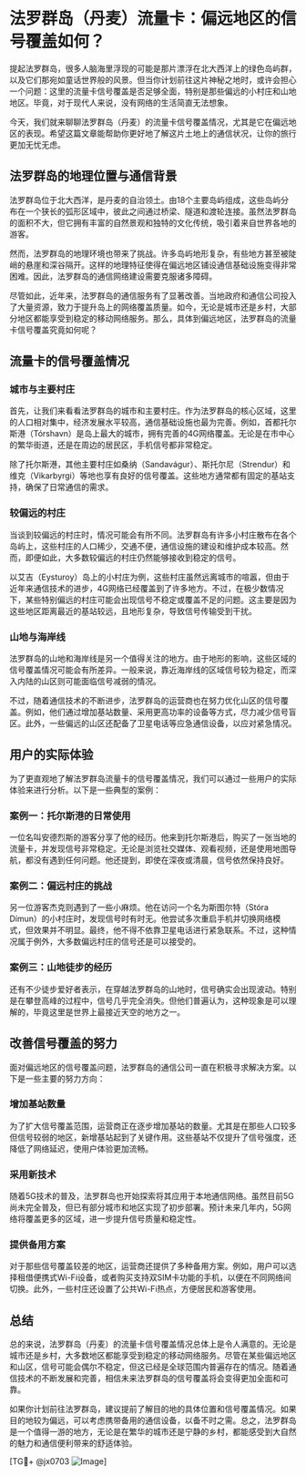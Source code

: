# 法罗群岛（丹麦）流量卡：偏远地区的信号覆盖如何？

提起法罗群岛，很多人脑海里浮现的可能是那片漂浮在北大西洋上的绿色岛屿群，以及它们那宛如童话世界般的风景。但当你计划前往这片神秘之地时，或许会担心一个问题：这里的流量卡信号覆盖是否足够全面，特别是那些偏远的小村庄和山地地区。毕竟，对于现代人来说，没有网络的生活简直无法想象。

今天，我们就来聊聊法罗群岛（丹麦）的流量卡信号覆盖情况，尤其是它在偏远地区的表现。希望这篇文章能帮助你更好地了解这片土地上的通信状况，让你的旅行更加无忧无虑。

## 法罗群岛的地理位置与通信背景

法罗群岛位于北大西洋，是丹麦的自治领土。由18个主要岛屿组成，这些岛屿分布在一个狭长的弧形区域中，彼此之间通过桥梁、隧道和渡轮连接。虽然法罗群岛的面积不大，但它拥有丰富的自然景观和独特的文化传统，吸引着来自世界各地的游客。

然而，法罗群岛的地理环境也带来了挑战。许多岛屿地形复杂，有些地方甚至被陡峭的悬崖和深谷隔开。这样的地理特征使得在偏远地区铺设通信基础设施变得非常困难。因此，法罗群岛的通信网络建设需要克服诸多障碍。

尽管如此，近年来，法罗群岛的通信服务有了显著改善。当地政府和通信公司投入了大量资源，致力于提升岛上的网络覆盖质量。如今，无论是城市还是乡村，大部分地区都能享受到稳定的移动网络服务。那么，具体到偏远地区，法罗群岛的流量卡信号覆盖究竟如何呢？

## 流量卡的信号覆盖情况

### 城市与主要村庄

首先，让我们来看看法罗群岛的城市和主要村庄。作为法罗群岛的核心区域，这里的人口相对集中，经济发展水平较高，通信基础设施也最为完善。例如，首都托尔斯港（Tórshavn）是岛上最大的城市，拥有完善的4G网络覆盖。无论是在市中心的繁华街道，还是在周边的居民区，手机信号都非常稳定。

除了托尔斯港，其他主要村庄如桑纳（Sandavágur）、斯托尔尼（Strendur）和维克（Vikarbyrgi）等地也享有良好的信号覆盖。这些地方通常都有固定的基站支持，确保了日常通信的需求。

### 较偏远的村庄

当谈到较偏远的村庄时，情况可能会有所不同。法罗群岛有许多小村庄散布在各个岛屿上，这些村庄的人口稀少，交通不便，通信设施的建设和维护成本较高。然而，即便如此，大多数较偏远的村庄仍然能够接收到稳定的信号。

以艾吉（Eysturoy）岛上的小村庄为例，这些村庄虽然远离城市的喧嚣，但由于近年来通信技术的进步，4G网络已经覆盖到了许多地方。不过，在极少数情况下，某些特别偏远的村庄可能会出现信号不稳定或覆盖不足的问题。这主要是因为这些地区距离最近的基站较远，且地形复杂，导致信号传输受到干扰。

### 山地与海岸线

法罗群岛的山地和海岸线是另一个值得关注的地方。由于地形的影响，这些区域的信号覆盖情况可能会有所差异。一般来说，靠近海岸线的区域信号较为稳定，而深入内陆的山区则可能面临信号减弱的情况。

不过，随着通信技术的不断进步，法罗群岛的运营商也在努力优化山区的信号覆盖。例如，他们通过增加基站数量、采用更高功率的设备等方式，尽力减少信号盲区。此外，一些偏远的山区还配备了卫星电话等应急通信设备，以应对紧急情况。

## 用户的实际体验

为了更直观地了解法罗群岛流量卡的信号覆盖情况，我们可以通过一些用户的实际体验来进行分析。以下是一些典型的案例：

### 案例一：托尔斯港的日常使用

一位名叫安德烈斯的游客分享了他的经历。他来到托尔斯港后，购买了一张当地的流量卡，并发现信号非常稳定。无论是浏览社交媒体、观看视频，还是使用地图导航，都没有遇到任何问题。他还提到，即使在深夜或清晨，信号依然保持良好。

### 案例二：偏远村庄的挑战

另一位游客杰克则遇到了一些小麻烦。他在访问一个名为斯图尔特（Stóra Dímun）的小村庄时，发现信号时有时无。他尝试多次重启手机并切换网络模式，但效果并不明显。最终，他不得不依靠卫星电话进行紧急联系。不过，这种情况属于例外，大多数偏远村庄的信号还是可以接受的。

### 案例三：山地徒步的经历

还有不少徒步爱好者表示，在穿越法罗群岛的山地时，信号确实会出现波动。特别是在攀登高峰的过程中，信号几乎完全消失。但他们普遍认为，这种现象是可以理解的，毕竟这里是世界上最接近天空的地方之一。

## 改善信号覆盖的努力

面对偏远地区的信号覆盖问题，法罗群岛的通信公司一直在积极寻求解决方案。以下是一些主要的努力方向：

### 增加基站数量

为了扩大信号覆盖范围，运营商正在逐步增加基站的数量。尤其是在那些人口较多但信号较弱的地区，新增基站起到了关键作用。这些基站不仅提升了信号强度，还降低了网络延迟，使用户体验更加流畅。

### 采用新技术

随着5G技术的普及，法罗群岛也开始探索将其应用于本地通信网络。虽然目前5G尚未完全普及，但已有部分城市和地区实现了初步部署。预计未来几年内，5G网络将覆盖更多的区域，进一步提升信号质量和稳定性。

### 提供备用方案

对于那些信号覆盖较差的地区，运营商还提供了多种备用方案。例如，用户可以选择租借便携式Wi-Fi设备，或者购买支持双SIM卡功能的手机，以便在不同网络间切换。此外，一些村庄还设置了公共Wi-Fi热点，方便居民和游客使用。

## 总结

总的来说，法罗群岛（丹麦）的流量卡信号覆盖情况总体上是令人满意的。无论是城市还是乡村，大多数地区都能享受到稳定的移动网络服务。尽管在某些偏远地区和山区，信号可能会偶尔不稳定，但这已经是全球范围内普遍存在的情况。随着通信技术的不断发展和完善，相信未来法罗群岛的信号覆盖将会变得更加全面和可靠。

如果你计划前往法罗群岛，建议提前了解目的地的具体位置和信号覆盖情况。如果目的地较为偏远，可以考虑携带备用的通信设备，以备不时之需。总之，法罗群岛是一个值得一游的地方，无论是在繁华的城市还是宁静的乡村，都能感受到大自然的魅力和通信便利带来的舒适体验。

[TG💪+ @jx0703 ![Image](https://github.com/user-attachments/assets/dbca1d08-cadb-493c-b0ec-ad6f7a83f270)]